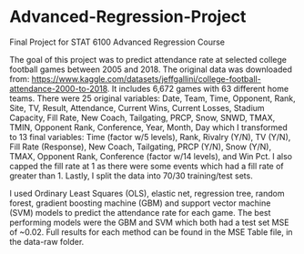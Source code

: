 # Advanced-Regression-Project
Final Project for STAT 6100 Advanced Regression Course

The goal of this project was to predict attendance rate at selected college football games between 2005 and 2018.  The original data was downloaded from:  https://www.kaggle.com/datasets/jeffgallini/college-football-attendance-2000-to-2018.  It includes 6,672 games with 63 different home teams.  There were 25 original variables:  Date, Team, Time, Opponent, Rank, Site, TV, Result, Attendance, Current Wins, Current Losses, Stadium Capacity, Fill Rate, New Coach, Tailgating, PRCP, Snow, SNWD, TMAX, TMIN, Opponent Rank, Conference, Year, Month, Day which I transformed to 13 final variables:  Time (factor w/5 levels), Rank, Rivalry (Y/N), TV (Y/N), Fill Rate (Response), New Coach, Tailgating, PRCP (Y/N), Snow (Y/N), TMAX, Opponent Rank, Conference (factor w/14 levels), and Win Pct.  I also capped the fill rate at 1 as there were some events which had a fill rate of greater than 1.  Lastly, I split the data into 70/30 training/test sets.

I used Ordinary Least Squares (OLS), elastic net, regression tree, random forest, gradient boosting machine (GBM) and support vector machine (SVM) models to predict the attendance rate for each game.  The best performing models were the GBM and SVM which both had a test set MSE of ~0.02.  Full results for each method can be found in the MSE Table file, in the data-raw folder. 

